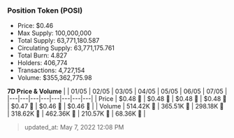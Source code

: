 
  ### Position Token (POSI)
  - Price: $0.46
  - Max Supply: 100,000,000
  - Total Supply: 63,771,180.587
  - Circulating Supply: 63,771,175.761
  - Total Burn: 4.827
  - Holders: 406,774
  - Transactions: 4,727,154
  - Volume: $355,362,775.98

  **7D Price & Volume**
  | | 01&#x2F;05 | 02&#x2F;05 | 03&#x2F;05 | 04&#x2F;05 | 05&#x2F;05 | 06&#x2F;05 | 07&#x2F;05 |
  |---|---|---|---|---|---|---|---|
  | Price | $0.48 🚀 | $0.48 🔻 | $0.48 🚀 | $0.48 🚀 | $0.47 🔻 | $0.46 🔻 | $0.46 🔻 |
  | Volume | 514.42K 🔻 | 365.51K 🔻 | 298.18K 🔻 | 318.62K 🚀 | 462.36K 🚀 | 210.57K 🔻 | 68.36K 🔻 |

  > updated_at: May 7, 2022 12:08 PM
